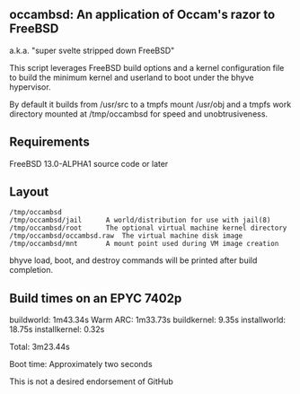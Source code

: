 ## occambsd: An application of Occam's razor to FreeBSD
a.k.a. "super svelte stripped down FreeBSD"

This script leverages FreeBSD build options and a kernel configuration file
to build the minimum kernel and userland to boot under the bhyve hypervisor.

By default it builds from /usr/src to a tmpfs mount /usr/obj and a tmpfs work
directory mounted at /tmp/occambsd for speed and unobtrusiveness.

## Requirements

FreeBSD 13.0-ALPHA1 source code or later

## Layout

```
/tmp/occambsd
/tmp/occambsd/jail		A world/distribution for use with jail(8)
/tmp/occambsd/root		The optional virtual machine kernel directory
/tmp/occambsd/occambsd.raw	The virtual machine disk image
/tmp/occambsd/mnt		A mount point used during VM image creation

```

bhyve load, boot, and destroy commands will be printed after build completion.

## Build times on an EPYC 7402p

buildworld:	1m43.34s Warm ARC: 1m33.73s
buildkernel:	9.35s
installworld:	18.75s
installkernel:	0.32s

Total:		3m23.44s

Boot time:	Approximately two seconds

This is not a desired endorsement of GitHub
